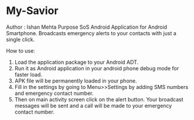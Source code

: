 My-Savior
=========
Author : Ishan Mehta
Purpose
SoS Android Application for Android Smartphone. Broadcasts emergency alerts to your contacts with just a single click.

How to use:
1. Load the application package to your Android ADT.
2. Run it as Android application in your android phone debug mode for faster load.
3. APK file will be permanently loaded in your phone.
4. Fill in the settings by going to Menu>>Settings by adding SMS numbers and emergency contact number.
5. Then on main activity screen click on the alert button. Your broadcast messages will be sent and a call will be made to your emergency contact number.
